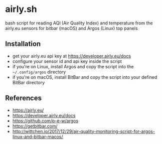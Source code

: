airly.sh
=========
bash script for reading AQI (Air Quality Index) and temperature from the airly.eu sensors for bitbar (macOS) and Argos (Linux) top panels

Installation
-------------
- get your airly.eu api key at https://developer.airly.eu/docs
- configure your sensor id and api key inside the script
- if you're on Linux, install Argos and copy the script into the `~/.config/argos` directory
- if you're on macOS, install BitBar and copy the script into your defined BitBar directory

References
----------
- https://airly.eu/
- https://developer.airly.eu/docs
- https://github.com/p-e-w/argos
- https://getbitbar.com/
- http://wittchen.io/2017/12/29/air-quality-monitoring-script-for-argos-linux-and-bitbar-macos/

